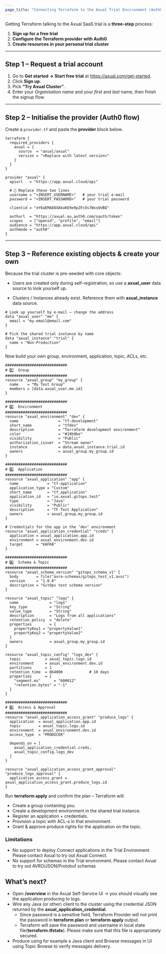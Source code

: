 ```yaml
---
page_title: "Connecting Terraform to the Axual Trial Environment (Auth0)"
---
```


Getting Terraform talking to the Axual SaaS trial is a **three-step** process:

1. **Sign up for a free trial**
2. **Configure the Terraform provider with Auth0**
3. **Create resources in your personal trial cluster**

---

## Step 1 – Request a trial account

1. Go to **Get started → Start free trial** at <https://axual.com/get-started>.
2. Click **Sign up**.
3. Pick **“Try Axual Cluster”**.
4. Enter your *Organisation name* and your *first* and *last* name, then finish the signup flow.

---

## Step 2 – Initialise the provider (Auth0 flow)

Create a `provider.tf` and paste the **provider** block below.

```hcl
terraform {
  required_providers {
    axual = {
      source  = "axual/axual"
      version = "<Replace with latest version>"
    }
  }
}

provider "axual" {
  apiurl   = "https://app.axual.cloud/api"

  # 🔑 Replace these two lines
  username = "<INSERT_USERNAME>"   # your trial e-mail
  password = "<INSERT_PASSWORD>"   # your trial password

  clientid = "eY6aEMAO8XAkoKE9e9pZFcOs7Wxs6VBQ"

  authurl  = "https://axual.eu.auth0.com/oauth/token"
  scopes   = ["openid", "profile", "email"]
  audience = "https://app.axual.cloud/api"
  authmode = "auth0"
}
```


---

## Step 3 – Reference existing objects & create your own

Because the trial cluster is pre-seeded with core objects:

- Users are created only during self-registration, so use a **axual_user** data source to look yourself up.

- Clusters / Instances already exist. Reference them with **axual_instance** data source.


```hcl
#️ Look up yourself by e-mail – change the address
data "axual_user" "me" {
  email = "my-email@email.com"
}

# Pick the shared trial instance by name
data "axual_instance" "trial" {
  name = "Non-Production"
}
```
Now build your own group, environment, application, topic, ACLs, etc.

```hcl
############################
# 1️⃣  Group
############################
resource "axual_group" "my_group" {
  name    = "My Test Group"
  members = [data.axual_user.me.id]
}

############################
# 2️⃣  Environment
############################
resource "axual_environment" "dev" {
  name                  = "tf-development"
  short_name            = "tfdev"
  description           = "Terraform development environment"
  color                 = "#19b9be"
  visibility            = "Public"
  authorization_issuer  = "Stream owner"
  instance              = data.axual_instance.trial.id
  owners                = axual_group.my_group.id
}

############################
# 3️⃣  Application
############################
resource "axual_application" "app" {
  name             = "tf-application"
  application_type = "Custom"
  short_name       = "tf_application"
  application_id   = "io.axual.gitops.test"
  type             = "Java"
  visibility       = "Public"
  description      = "TF Test Application"
  owners           = axual_group.my_group.id
}

# Credentials for the app in the ‘dev’ environment
resource "axual_application_credential" "creds" {
  application = axual_application.app.id
  environment = axual_environment.dev.id
  target      = "KAFKA"
}

############################
# 4️⃣  Schema & Topic
############################
resource "axual_schema_version" "gitops_schema_v1" {
  body        = file("avro-schemas/gitops_test_v1.avsc")
  version     = "1.0.0"
  description = "GitOps test schema version"
}

resource "axual_topic" "logs" {
  name              = "logs"
  key_type          = "String"
  value_type        = "String"
  description       = "Logs from all applications"
  retention_policy  = "delete"
  properties        = {
    propertyKey1 = "propertyValue1"
    propertyKey2 = "propertyValue2"
  }
  owners            = axual_group.my_group.id
}

resource "axual_topic_config" "logs_dev" {
  topic           = axual_topic.logs.id
  environment     = axual_environment.dev.id
  partitions      = 1
  retention_time  = 864000            # 10 days
  properties      = {
    "segment.ms"      = "600012"
    "retention.bytes" = "-1"
  }
}

############################
# 5️⃣  Access & Approval
############################
resource "axual_application_access_grant" "produce_logs" {
  application  = axual_application.app.id
  topic        = axual_topic.logs.id
  environment  = axual_environment.dev.id
  access_type  = "PRODUCER"

  depends_on = [
    axual_application_credential.creds,
    axual_topic_config.logs_dev
  ]
}

resource "axual_application_access_grant_approval" "produce_logs_approval" {
  application_access_grant = axual_application_access_grant.produce_logs.id
}
```

Run **terraform apply** and confirm the plan – Terraform will:
- Create a group containing you.
- Create a development environment in the shared trial instance.
- Register an application + credentials.
- Provision a topic with ACL-s in that environment.
- Grant & approve produce rights for the application on the topic.

### Limitations
- No support to deploy Connect applications in the Trial Environment. Please contact Axual to try out Axual Connect.
- No support for schemas in the Trial environment. Please contact Axual to try out AVRO/JSON/Protobuf schemas

## What’s next?

- Open **/overview** in the Axual Self-Service UI → you should visually see the application producing to logs.
- Wire any Java (or other) client to the cluster using the credential JSON returned by the **axual_application_credential**.
  - Since password is a sensitive field, Terraform Provider will not print the password in **terraform plan** or **terraform apply** output.
  - Terraform will save the password and username in local state file(**terraform.tfstate**). Please make sure that this file is appropriately secured.
- Produce using for example a Java client and Browse messages in UI using Topic Browse to verify messages delivery.